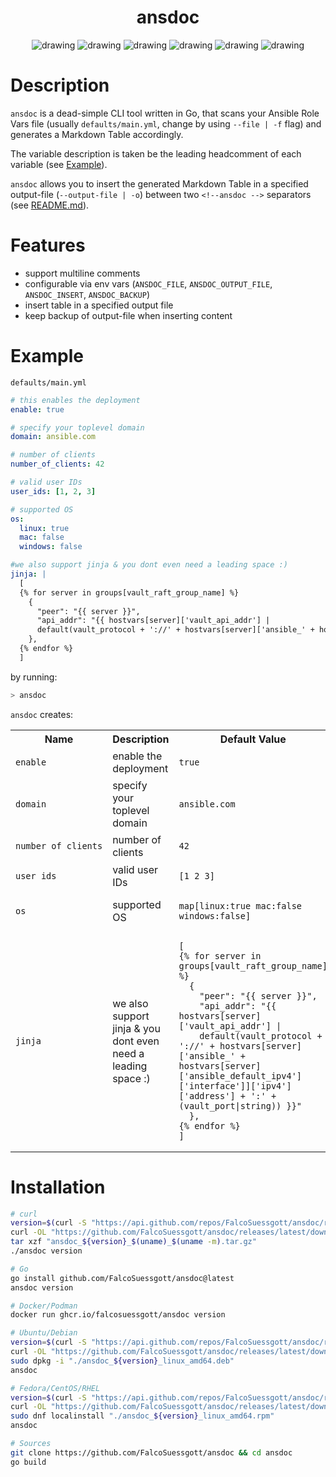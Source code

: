 <div align="center">

<h1>ansdoc</h1>
<img src="https://github.com/FalcoSuessgott/ansdoc/actions/workflows/test.yml/badge.svg" alt="drawing"/>
<img src="https://github.com/FalcoSuessgott/ansdoc/actions/workflows/lint.yml/badge.svg" alt="drawing"/>
<img src="https://codecov.io/gh/FalcoSuessgott/ansdoc/branch/master/graph/badge.svg" alt="drawing"/>
<img src="https://img.shields.io/github/downloads/FalcoSuessgott/ansdoc/total.svg" alt="drawing"/>
<img src="https://img.shields.io/github/v/release/FalcoSuessgott/ansdoc" alt="drawing"/>
<img src="https://img.shields.io/docker/pulls/falcosuessgott/ansdoc" alt="drawing"/>
</div>

# Description
`ansdoc` is a dead-simple CLI tool written in Go, that scans your Ansible Role Vars file (usually `defaults/main.yml`, change by using `--file | -f` flag) and generates a Markdown Table accordingly. 

The variable description is taken be the leading headcomment of each variable (see [Example](https://github.com/FalcoSuessgott/ansdoc#example)).

`ansdoc` allows you to insert the generated Markdown Table in a specified output-file (`--output-file | -o`) between two `<!--ansdoc -->` separators (see [README.md](https://github.com/FalcoSuessgott/ansdoc/blob/b1808887c5cce60f45e80f36848547e08137840b/README.md?plain=1#L67)).

# Features
* support multiline comments
* configurable via env vars (`ANSDOC_FILE`, `ANSDOC_OUTPUT_FILE`, `ANSDOC_INSERT`, `ANSDOC_BACKUP`)
* insert table in a specified output file
* keep backup of output-file when inserting content

# Example
`defaults/main.yml`
```yaml
# this enables the deployment
enable: true

# specify your toplevel domain
domain: ansible.com

# number of clients
number_of_clients: 42 

# valid user IDs
user_ids: [1, 2, 3]

# supported OS
os:
  linux: true
  mac: false
  windows: false

#we also support jinja & you dont even need a leading space :)
jinja: |
  [
  {% for server in groups[vault_raft_group_name] %}
    {
      "peer": "{{ server }}",
      "api_addr": "{{ hostvars[server]['vault_api_addr'] |
      default(vault_protocol + '://' + hostvars[server]['ansible_' + hostvars[server]['ansible_default_ipv4']['interface']]['ipv4']['address'] + ':' + (vault_port|string)) }}"
    },
  {% endfor %}
  ]
```

by running:

```bash
> ansdoc
```

`ansdoc` creates:

<!--ansdoc -->
<table>
<tr>
<th>Name</th>
<th>Description</th>
<th>Default Value</th>
</tr>

<tr>
<td>

```
enable
```

</td><td>enable the deployment</td><td>

```
true
```

</td></tr>

<tr>
<td>

```
domain
```

</td><td>specify your toplevel domain</td><td>

```
ansible.com
```

</td></tr>

<tr>
<td>

```
number_of_clients
```

</td><td>number of clients</td><td>

```
42
```

</td></tr>

<tr>
<td>

```
user_ids
```

</td><td>valid user IDs</td><td>

```
[1 2 3]
```

</td></tr>

<tr>
<td>

```
os
```

</td><td>supported OS</td><td>

```
map[linux:true mac:false windows:false]
```

</td></tr>

<tr>
<td>

```
jinja
```

</td><td>we also support jinja & you dont even need a leading space :)</td><td>

```
[
{% for server in groups[vault_raft_group_name] %}
  {
    "peer": "{{ server }}",
    "api_addr": "{{ hostvars[server]['vault_api_addr'] |
    default(vault_protocol + '://' + hostvars[server]['ansible_' + hostvars[server]['ansible_default_ipv4']['interface']]['ipv4']['address'] + ':' + (vault_port|string)) }}"
  },
{% endfor %}
]
```

</td></tr>

</table>
<!--ansdoc -->

# Installation
```bash
# curl
version=$(curl -S "https://api.github.com/repos/FalcoSuessgott/ansdoc/releases/latest" | jq -r '.tag_name[1:]')
curl -OL "https://github.com/FalcoSuessgott/ansdoc/releases/latest/download/ansdoc_${version}_$(uname)_$(uname -m).tar.gz"
tar xzf "ansdoc_${version}_$(uname)_$(uname -m).tar.gz"
./ansdoc version

# Go 
go install github.com/FalcoSuessgott/ansdoc@latest
ansdoc version

# Docker/Podman
docker run ghcr.io/falcosuessgott/ansdoc version

# Ubuntu/Debian
version=$(curl -S "https://api.github.com/repos/FalcoSuessgott/ansdoc/releases/latest" | jq -r '.tag_name[1:]')
curl -OL "https://github.com/FalcoSuessgott/ansdoc/releases/latest/download/ansdoc_${version}_linux_amd64.deb"
sudo dpkg -i "./ansdoc_${version}_linux_amd64.deb"
ansdoc

# Fedora/CentOS/RHEL
version=$(curl -S "https://api.github.com/repos/FalcoSuessgott/ansdoc/releases/latest" | jq -r '.tag_name[1:]')
curl -OL "https://github.com/FalcoSuessgott/ansdoc/releases/latest/download/ansdoc_${version}_linux_amd64.rpm"
sudo dnf localinstall "./ansdoc_${version}_linux_amd64.rpm"
ansdoc

# Sources
git clone https://github.com/FalcoSuessgott/ansdoc && cd ansdoc
go build 
```
